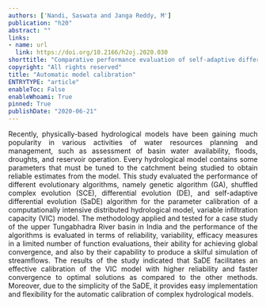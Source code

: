 ```yaml
---
authors: ['Nandi, Saswata and Janga Reddy, M']
publication: "h20"
abstract: ""
links:
- name: url
  link: https://doi.org/10.2166/h2oj.2020.030
shorttitle: "Comparative performance evaluation of self-adaptive differential evolution with GA, SCE and DE algorithms for the automatic calibration of a computationally intensive distributed hydrological model"
copyright: "All rights reserved"
title: "Automatic model calibration"
ENTRYTYPE: "article"
enableToc: False
enableWhoami: True
pinned: True
publishDate: "2020-06-21"
---
```


<div style="text-align:justify;"> Recently, physically-based hydrological models have been gaining much popularity in various activities of water resources planning and management, such as assessment of basin water availability, floods, droughts, and reservoir operation. Every hydrological model contains some parameters that must be tuned to the catchment being studied to obtain reliable estimates from the model. This study evaluated the performance of different evolutionary algorithms, namely genetic algorithm (GA), shuffled complex evolution (SCE), differential evolution (DE), and self-adaptive differential evolution (SaDE) algorithm for the parameter calibration of a computationally intensive distributed hydrological model, variable infiltration capacity (VIC) model. The methodology applied and tested for a case study of the upper Tungabhadra River basin in India and the performance of the algorithms is evaluated in terms of reliability, variability, efficacy measures in a limited number of function evaluations, their ability for achieving global convergence, and also by their capability to produce a skilful simulation of streamflows. The results of the study indicated that SaDE facilitates an effective calibration of the VIC model with higher reliability and faster convergence to optimal solutions as compared to the other methods. Moreover, due to the simplicity of the SaDE, it provides easy implementation and flexibility for the automatic calibration of complex hydrological models. </div>